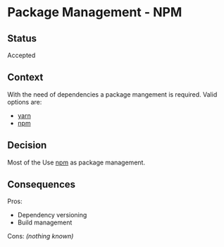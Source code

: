 # Package Management - NPM

## Status

Accepted

## Context

With the need of dependencies a package mangement is required.
Valid options are:
- [yarn](https://yarnpkg.com/)
- [npm](https://www.npmjs.com/)

## Decision

Most of the Use [npm](https://www.npmjs.com/) as package management.

## Consequences

Pros:
* Dependency versioning
* Build management

Cons:
_(nothing known)_